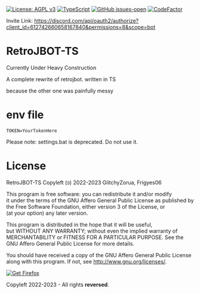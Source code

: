 [![License: AGPL v3](https://img.shields.io/badge/License-AGPL_v3-blue.svg)](https://www.gnu.org/licenses/agpl-3.0)
[![TypeScript](https://badgen.net/badge/icon/typescript?icon=typescript&label)](https://typescriptlang.org)
[![GitHub issues-open](https://img.shields.io/github/issues/Jacobw0/RetroJBOT-TS)](https://github.com/Jacobw0/RetroJBOT-TS/issues?q=is%3Aopen)
[![CodeFactor](https://www.codefactor.io/repository/github/jacobw0/retrojbot-ts/badge)](https://www.codefactor.io/repository/github/jacobw0/retrojbot-ts)


Invite Link: https://discord.com/api/oauth2/authorize?client_id=612742660658167840&permissions=8&scope=bot
# RetroJBOT-TS

Currently Under Heavy Construction

A complete rewrite of retrojbot. written in TS

because the other one was painfully messy


# env file

```env
TOKEN=YourTokenHere
```

Please note: settings.bat is deprecated. Do not use it.

# License

RetroJBOT-TS
Copyleft (ɔ) 2022-2023 GlitchyZorua, Frigyes06

This program is free software: you can redistribute it and/or modify <br>
it under the terms of the GNU Affero General Public License as published by <br>
the Free Software Foundation, either version 3 of the License, or <br>
(at your option) any later version.

This program is distributed in the hope that it will be useful, <br>
but WITHOUT ANY WARRANTY; without even the implied warranty of <br>
MERCHANTABILITY or FITNESS FOR A PARTICULAR PURPOSE. See the <br>
GNU Affero General Public License for more details.

You should have received a copy of the GNU Affero General Public License <br>
along with this program. If not, see <http://www.gnu.org/licenses/>.

[![Get Firefox](http://toastytech.com/good/ffbutton80x15-getfirefox.gif)](https://www.mozilla.org/en-US/firefox/new/)


Copyleft 2022-2023 - All rights **reversed**.

